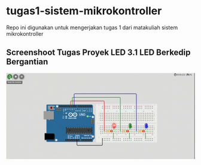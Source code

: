 # tugas1-sistem-mikrokontroller
Repo ini digunakan untuk mengerjakan tugas 1 dari matakuliah sistem mikrokontroller

## Screenshoot Tugas Proyek LED 3.1 LED Berkedip Bergantian
![Tampilan 3.1](preview/3-1.gif)
